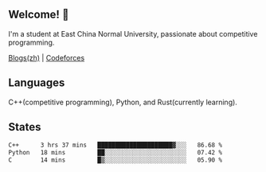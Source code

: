 ## Welcome! 👋

I'm a student at East China Normal University, passionate about competitive programming.

[Blogs(zh)](https://blog.hikariyo.net) | [Codeforces](https://codeforces.com/profile/hikariyo)

## Languages

C++(competitive programming), Python, and Rust(currently learning).

## States

<!--START_SECTION:waka-->

```txt
C++      3 hrs 37 mins   █████████████████████▓░░░   86.68 %
Python   18 mins         ██░░░░░░░░░░░░░░░░░░░░░░░   07.42 %
C        14 mins         █▒░░░░░░░░░░░░░░░░░░░░░░░   05.90 %
```

<!--END_SECTION:waka-->

